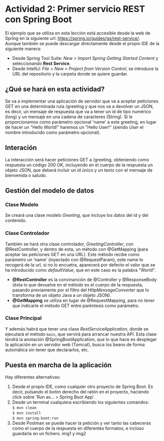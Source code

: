 # Actividad 2: Primer servicio REST con Spring Boot

El ejemplo que se utiliza en esta lección está accesible desde la web de Spring en la siguiente url: https://spring.io/guides/gs/rest-service/.
<br>Aunque también se puede descargar directamente desde el propio IDE de la siguiente manera:
- Desde Spring Tool Suite: _New > Import Spring Getting Started Content_ y seleccionando **Rest Service**.
- Desde IntelliJ: _File > New > Project from Version Control_, se introduce la URL del repositorio y la carpeta donde se quiere guardar.

## ¿Qué se hará en esta actividad?
Se va a implementar una aplicación de servidor que va a aceptar peticiones GET en una determinada ruta /greeting y que nos va a devolver un JSON, es decir, un mensaje de respuesta que va a tener un id de tipo numérico (long) y un mensaje en una cadena de caracteres (String). Si le proporcionamos como parámetro opcional 'name' a este greeting, en lugar de hacer un "Hello World!" haremos un "Hello User!" (siendo _User_ el nombre introducido como parámetro opcional).

## Interación
La interacción será hacer peticiones GET a /greeting, obteniendo como respuesta un código 200 OK, incluyendo en el cuerpo de la respuesta un objeto JSON, que deberá incluir un id único y un texto con el mensaje de bienvenida o saludo.

## Gestión del modelo de datos
### Clase Modelo
Se creará una clase modelo _Greeting_, que incluye los datos del id y del contenido.

### Clase Controlador
También se hará otra clase controlador, _GreetingController_, con @RestController, y dentro de esta, un método con @GetMapping (para aceptar las peticiones GET en una URL). Este método recibe como parámetro un 'name' (inyectado con @RequestParam), este name lo recogerá de la url, si no lo encuetra, aparecerá por defecto el valor que se ha introducido como _defaultValue_, que en este caso es la palabra "World".

- **@RestController** es la convinanción de @Controller y @ResponseBody (ésta lo que devuelve en el método es el cuerpo de la respuesta, pasando previamente por el filtro del _HttpMessageConverter_ que lo transforma de un objeto Java a un objeto JSON).
- **@GetMapping** se utiliza en lugar de @RequestMapping, para no tener que indicarle el método GET entre paréntesis como parámetro.

### Clase Principal
Y además habrá que tener una clase _RestServiceApplication_, donde se ejecutará el método `main`, que servirá para arrancar nuestra API. Esta clase tendrá la anotación @SpringBootApplication, que lo que hace es desplegar la aplicación en un servidor web (Tomcat), busca los beans de forma automática sin tener que declararlos, etc.

## Puesta en marcha de la aplicación
Hay diferentes alternativas:
1. Desde el propio IDE, como cualquier otro proyecto de Spring Boot. Es decir, pulsando el botón derecho del ratón en el proyecto, haciendo click sobre 'Run as... > Spring Boot App'.
2. Desde un terminal cualquiera escribiendo los siguientes comandos:
	<br>`$ mvn clean`
	<br>`$ mvn install`
	<br>`$ mvn spring-boot:run`
3. Desde Postman se puede hacer la petición y ver tanto las cabeceras como el cuerpo de la respuesta en diferentes formatos, e incluso guardarla en un fichero.
img1 y img2